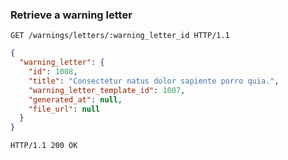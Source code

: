 ### Retrieve a warning letter

```http
GET /warnings/letters/:warning_letter_id HTTP/1.1
```

```json
{
  "warning_letter": {
    "id": 1008,
    "title": "Consectetur natus dolor sapiente porro quia.",
    "warning_letter_template_id": 1007,
    "generated_at": null,
    "file_url": null
  }
}
```

```http
HTTP/1.1 200 OK
```
